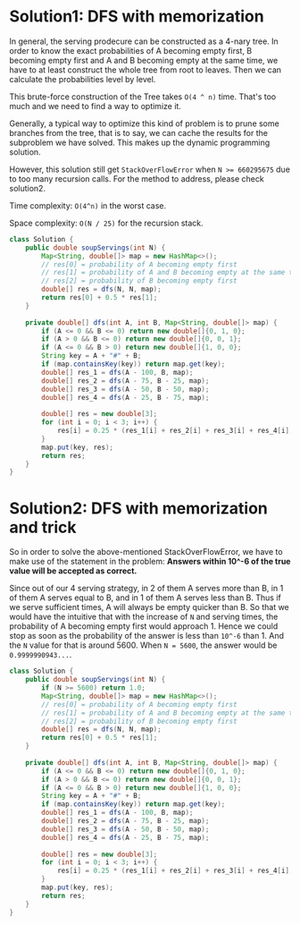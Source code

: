 # Solution1: DFS with memorization

In general, the serving prodecure can be constructed as a 4-nary tree. In order to know the exact probabilities of A becoming empty first, B becoming empty first and A and B becoming empty at the same time, we have to at least construct the whole tree from root to leaves. Then we can calculate the probabilities level by level. 

This brute-force construction of the Tree takes `O(4 ^ n)` time. That's too much and we need to find a way to optimize it. 

Generally, a typical way to optimize this kind of problem is to prune some branches from the tree, that is to say, we can cache the results for the subproblem we have solved. This makes up the dynamic programming solution. 

However, this solution still get `StackOverFlowError` when `N >= 660295675` due to too many recursion calls. For the method to address, please check solution2. 

Time complexity: `O(4^n)` in the worst case. 

Space complexity: `O(N / 25)` for the recursion stack. 

```Java
class Solution {
    public double soupServings(int N) {
        Map<String, double[]> map = new HashMap<>();
        // res[0] = probability of A becoming empty first
        // res[1] = probability of A and B becoming empty at the same time
        // res[2] = probability of B becoming empty first
        double[] res = dfs(N, N, map);
        return res[0] + 0.5 * res[1];
    }
    
    private double[] dfs(int A, int B, Map<String, double[]> map) {
        if (A <= 0 && B <= 0) return new double[]{0, 1, 0};
        if (A > 0 && B <= 0) return new double[]{0, 0, 1};
        if (A <= 0 && B > 0) return new double[]{1, 0, 0};
        String key = A + "#" + B;
        if (map.containsKey(key)) return map.get(key);
        double[] res_1 = dfs(A - 100, B, map);
        double[] res_2 = dfs(A - 75, B - 25, map);
        double[] res_3 = dfs(A - 50, B - 50, map);
        double[] res_4 = dfs(A - 25, B - 75, map);
        
        double[] res = new double[3];
        for (int i = 0; i < 3; i++) {
            res[i] = 0.25 * (res_1[i] + res_2[i] + res_3[i] + res_4[i]);
        }
        map.put(key, res);
        return res;
    }
}
```

# Solution2: DFS with memorization and trick

So in order to solve the above-mentioned StackOverFlowError, we have to make use of the statement in the problem: __Answers within 10^-6 of the true value will be accepted as correct.__

Since out of our 4 serving strategy, in 2 of them A serves more than B, in 1 of them A serves equal to B, and in 1 of them A serves less than B. Thus if we serve sufficient times, A will always be empty quicker than B. So that we would have the intuitive that with the increase of `N` and serving times, the probability of A becoming empty first would approach 1. Hence we could stop as soon as the probability of the answer is less than `10^-6` than 1. And the `N` value for that is around 5600. When `N = 5600`, the answer would be `0.9999990943...`. 

```Java
class Solution {
    public double soupServings(int N) {
        if (N >= 5600) return 1.0;
        Map<String, double[]> map = new HashMap<>();
        // res[0] = probability of A becoming empty first
        // res[1] = probability of A and B becoming empty at the same time
        // res[2] = probability of B becoming empty first
        double[] res = dfs(N, N, map);
        return res[0] + 0.5 * res[1];
    }
    
    private double[] dfs(int A, int B, Map<String, double[]> map) {
        if (A <= 0 && B <= 0) return new double[]{0, 1, 0};
        if (A > 0 && B <= 0) return new double[]{0, 0, 1};
        if (A <= 0 && B > 0) return new double[]{1, 0, 0};
        String key = A + "#" + B;
        if (map.containsKey(key)) return map.get(key);
        double[] res_1 = dfs(A - 100, B, map);
        double[] res_2 = dfs(A - 75, B - 25, map);
        double[] res_3 = dfs(A - 50, B - 50, map);
        double[] res_4 = dfs(A - 25, B - 75, map);
        
        double[] res = new double[3];
        for (int i = 0; i < 3; i++) {
            res[i] = 0.25 * (res_1[i] + res_2[i] + res_3[i] + res_4[i]);
        }
        map.put(key, res);
        return res;
    }
}
```
